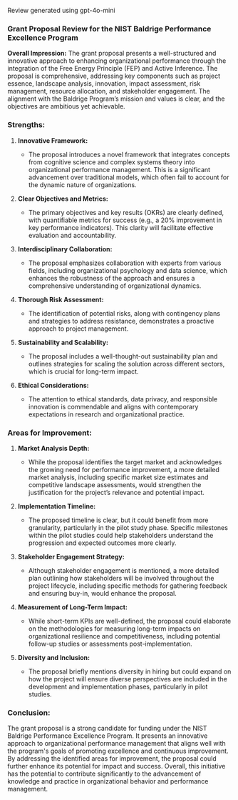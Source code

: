 Review generated using gpt-4o-mini

### Grant Proposal Review for the NIST Baldrige Performance Excellence Program

**Overall Impression:**
The grant proposal presents a well-structured and innovative approach to enhancing organizational performance through the integration of the Free Energy Principle (FEP) and Active Inference. The proposal is comprehensive, addressing key components such as project essence, landscape analysis, innovation, impact assessment, risk management, resource allocation, and stakeholder engagement. The alignment with the Baldrige Program’s mission and values is clear, and the objectives are ambitious yet achievable. 

### Strengths:

1. **Innovative Framework:**
   - The proposal introduces a novel framework that integrates concepts from cognitive science and complex systems theory into organizational performance management. This is a significant advancement over traditional models, which often fail to account for the dynamic nature of organizations.

2. **Clear Objectives and Metrics:**
   - The primary objectives and key results (OKRs) are clearly defined, with quantifiable metrics for success (e.g., a 20% improvement in key performance indicators). This clarity will facilitate effective evaluation and accountability.

3. **Interdisciplinary Collaboration:**
   - The proposal emphasizes collaboration with experts from various fields, including organizational psychology and data science, which enhances the robustness of the approach and ensures a comprehensive understanding of organizational dynamics.

4. **Thorough Risk Assessment:**
   - The identification of potential risks, along with contingency plans and strategies to address resistance, demonstrates a proactive approach to project management.

5. **Sustainability and Scalability:**
   - The proposal includes a well-thought-out sustainability plan and outlines strategies for scaling the solution across different sectors, which is crucial for long-term impact.

6. **Ethical Considerations:**
   - The attention to ethical standards, data privacy, and responsible innovation is commendable and aligns with contemporary expectations in research and organizational practice.

### Areas for Improvement:

1. **Market Analysis Depth:**
   - While the proposal identifies the target market and acknowledges the growing need for performance improvement, a more detailed market analysis, including specific market size estimates and competitive landscape assessments, would strengthen the justification for the project’s relevance and potential impact.

2. **Implementation Timeline:**
   - The proposed timeline is clear, but it could benefit from more granularity, particularly in the pilot study phase. Specific milestones within the pilot studies could help stakeholders understand the progression and expected outcomes more clearly.

3. **Stakeholder Engagement Strategy:**
   - Although stakeholder engagement is mentioned, a more detailed plan outlining how stakeholders will be involved throughout the project lifecycle, including specific methods for gathering feedback and ensuring buy-in, would enhance the proposal.

4. **Measurement of Long-Term Impact:**
   - While short-term KPIs are well-defined, the proposal could elaborate on the methodologies for measuring long-term impacts on organizational resilience and competitiveness, including potential follow-up studies or assessments post-implementation.

5. **Diversity and Inclusion:**
   - The proposal briefly mentions diversity in hiring but could expand on how the project will ensure diverse perspectives are included in the development and implementation phases, particularly in pilot studies.

### Conclusion:
The grant proposal is a strong candidate for funding under the NIST Baldrige Performance Excellence Program. It presents an innovative approach to organizational performance management that aligns well with the program's goals of promoting excellence and continuous improvement. By addressing the identified areas for improvement, the proposal could further enhance its potential for impact and success. Overall, this initiative has the potential to contribute significantly to the advancement of knowledge and practice in organizational behavior and performance management.